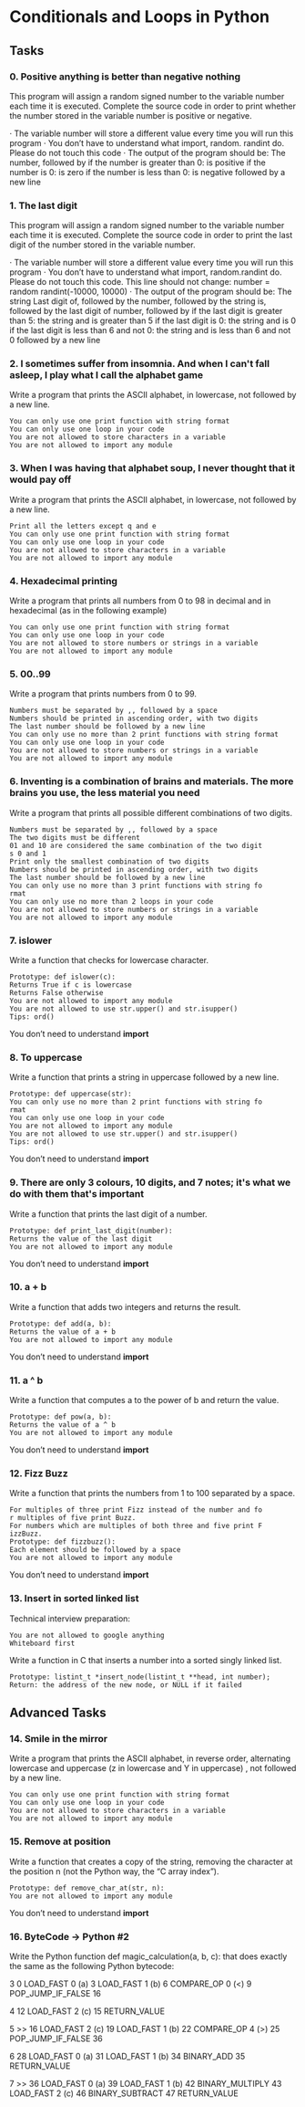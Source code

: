 # Conditionals and Loops in Python

## Tasks 

### 0. Positive anything is better than negative nothing
This program will assign a random signed number to the variable number each time it is executed. Complete the source code in order to print whether the number stored in the variable number is positive or negative.


· The variable number will store a different value every time you will run this program
· You don’t have to understand what import, random. randint do. Please do not touch this code
· The output of the program should be:
	The number, followed by
		if the number is greater than 0: is positive
		if the number is 0: is zero
		if the number is less than 0: is negative
	followed by a new line

### 1. The last digit
This program will assign a random signed number to the variable number each time it is executed. Complete the source code in order to print the last digit of the number stored in the variable number.


· The variable number will store a different value every time you will	 run this program
· You don’t have to understand what import, random.randint do. Please 	do not touch this code. This line should not change: number = random  randint(-10000, 10000)
· The output of the program should be:
	The string Last digit of, followed by
	the number, followed by
	the string is, followed by the last digit of number, followed by
		if the last digit is greater than 5: the string and is		       greater than 5
		if the last digit is 0: the string and is 0
		if the last digit is less than 6 and not 0: the string 		      and is less than 6 and not 0
	followed by a new line

### 2. I sometimes suffer from insomnia. And when I can't fall asleep, I play what I call the alphabet game
Write a program that prints the ASCII alphabet, in lowercase, not followed by a new line.

	You can only use one print function with string format
	You can only use one loop in your code
	You are not allowed to store characters in a variable
	You are not allowed to import any module

### 3. When I was having that alphabet soup, I never thought that it would pay off
Write a program that prints the ASCII alphabet, in lowercase, not followed by a new line.

	Print all the letters except q and e
	You can only use one print function with string format
	You can only use one loop in your code
	You are not allowed to store characters in a variable
	You are not allowed to import any module

### 4. Hexadecimal printing
Write a program that prints all numbers from 0 to 98 in decimal and in hexadecimal (as in the following example)

	You can only use one print function with string format
	You can only use one loop in your code
	You are not allowed to store numbers or strings in a variable
	You are not allowed to import any module

### 5. 00..99
Write a program that prints numbers from 0 to 99.

	Numbers must be separated by ,, followed by a space
	Numbers should be printed in ascending order, with two digits
	The last number should be followed by a new line
	You can only use no more than 2 print functions with string format
	You can only use one loop in your code
	You are not allowed to store numbers or strings in a variable
	You are not allowed to import any module

### 6. Inventing is a combination of brains and materials. The more brains you use, the less material you need
Write a program that prints all possible different combinations of two digits.

	Numbers must be separated by ,, followed by a space
	The two digits must be different
	01 and 10 are considered the same combination of the two digit	      s 0 and 1
	Print only the smallest combination of two digits
	Numbers should be printed in ascending order, with two digits
	The last number should be followed by a new line
	You can only use no more than 3 print functions with string fo        rmat
	You can only use no more than 2 loops in your code
	You are not allowed to store numbers or strings in a variable
	You are not allowed to import any module

### 7. islower
Write a function that checks for lowercase character.

	Prototype: def islower(c):
	Returns True if c is lowercase
	Returns False otherwise
	You are not allowed to import any module
	You are not allowed to use str.upper() and str.isupper()
	Tips: ord()
You don’t need to understand __import__

### 8. To uppercase
Write a function that prints a string in uppercase followed by a new line.

	Prototype: def uppercase(str):
	You can only use no more than 2 print functions with string fo	      rmat
	You can only use one loop in your code
	You are not allowed to import any module
	You are not allowed to use str.upper() and str.isupper()
	Tips: ord()
You don’t need to understand __import__

### 9. There are only 3 colours, 10 digits, and 7 notes; it's what we do with them that's important
Write a function that prints the last digit of a number.

	Prototype: def print_last_digit(number):
	Returns the value of the last digit
	You are not allowed to import any module
You don’t need to understand __import__

### 10. a + b
Write a function that adds two integers and returns the result.

	Prototype: def add(a, b):
	Returns the value of a + b
	You are not allowed to import any module
You don’t need to understand __import__

### 11. a ^ b
Write a function that computes a to the power of b and return the value.

	Prototype: def pow(a, b):
	Returns the value of a ^ b
	You are not allowed to import any module
You don’t need to understand __import__

### 12. Fizz Buzz
Write a function that prints the numbers from 1 to 100 separated by a space.

	For multiples of three print Fizz instead of the number and fo        r multiples of five print Buzz.
	For numbers which are multiples of both three and five print F        izzBuzz.
	Prototype: def fizzbuzz():
	Each element should be followed by a space
	You are not allowed to import any module
You don’t need to understand __import__

### 13. Insert in sorted linked list
Technical interview preparation:

	You are not allowed to google anything
	Whiteboard first
Write a function in C that inserts a number into a sorted singly linked list.

	Prototype: listint_t *insert_node(listint_t **head, int number);
	Return: the address of the new node, or NULL if it failed

## Advanced Tasks

### 14. Smile in the mirror
Write a program that prints the ASCII alphabet, in reverse order, alternating lowercase and uppercase (z in lowercase and Y in uppercase) , not followed by a new line.

	You can only use one print function with string format
	You can only use one loop in your code
	You are not allowed to store characters in a variable
	You are not allowed to import any module

### 15. Remove at position
Write a function that creates a copy of the string, removing the character at the position n (not the Python way, the “C array index”).

	Prototype: def remove_char_at(str, n):
	You are not allowed to import any module
You don’t need to understand __import__

### 16. ByteCode -> Python #2
Write the Python function def magic_calculation(a, b, c): that does exactly the same as the following Python bytecode:

  3           0 LOAD_FAST                0 (a)
              3 LOAD_FAST                1 (b)
              6 COMPARE_OP               0 (<)
              9 POP_JUMP_IF_FALSE       16

  4          12 LOAD_FAST                2 (c)
             15 RETURN_VALUE

  5     >>   16 LOAD_FAST                2 (c)
             19 LOAD_FAST                1 (b)
             22 COMPARE_OP               4 (>)
             25 POP_JUMP_IF_FALSE       36

  6          28 LOAD_FAST                0 (a)
             31 LOAD_FAST                1 (b)
             34 BINARY_ADD
             35 RETURN_VALUE

  7     >>   36 LOAD_FAST                0 (a)
             39 LOAD_FAST                1 (b)
             42 BINARY_MULTIPLY
             43 LOAD_FAST                2 (c)
             46 BINARY_SUBTRACT
             47 RETURN_VALUE

